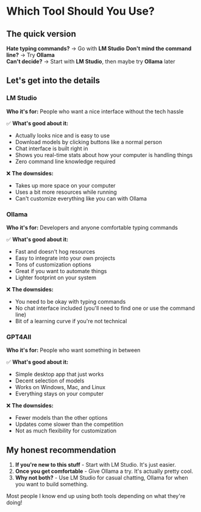 # Which Tool Should You Use?

## The quick version

**Hate typing commands?** → Go with **LM Studio**
**Don't mind the command line?** → Try **Ollama**  
**Can't decide?** → Start with **LM Studio**, then maybe try **Ollama** later

## Let's get into the details

### LM Studio
**Who it's for:** People who want a nice interface without the tech hassle

✅ **What's good about it:**
- Actually looks nice and is easy to use
- Download models by clicking buttons like a normal person
- Chat interface is built right in
- Shows you real-time stats about how your computer is handling things
- Zero command line knowledge required

❌ **The downsides:**
- Takes up more space on your computer
- Uses a bit more resources while running
- Can't customize everything like you can with Ollama

### Ollama
**Who it's for:** Developers and anyone comfortable typing commands

✅ **What's good about it:**
- Fast and doesn't hog resources
- Easy to integrate into your own projects
- Tons of customization options
- Great if you want to automate things
- Lighter footprint on your system

❌ **The downsides:**
- You need to be okay with typing commands
- No chat interface included (you'll need to find one or use the command line)
- Bit of a learning curve if you're not technical

### GPT4All
**Who it's for:** People who want something in between

✅ **What's good about it:**
- Simple desktop app that just works
- Decent selection of models
- Works on Windows, Mac, and Linux
- Everything stays on your computer

❌ **The downsides:**
- Fewer models than the other options
- Updates come slower than the competition
- Not as much flexibility for customization

## My honest recommendation

1. **If you're new to this stuff** - Start with LM Studio. It's just easier.
2. **Once you get comfortable** - Give Ollama a try. It's actually pretty cool.
3. **Why not both?** - Use LM Studio for casual chatting, Ollama for when you want to build something.

Most people I know end up using both tools depending on what they're doing!